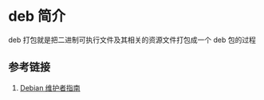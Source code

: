 # deb 简介
deb 打包就是把二进制可执行文件及其相关的资源文件打包成一个 deb 包的过程

## 参考链接
1. [Debian 维护者指南](https://www.debian.org/doc/manuals/debmake-doc/index.zh-cn.html)